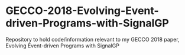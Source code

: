 # GECCO-2018-Evolving-Event-driven-Programs-with-SignalGP
Repository to hold code/information relevant to my GECCO 2018 paper, Evolving Event-driven Programs with SignalGP
